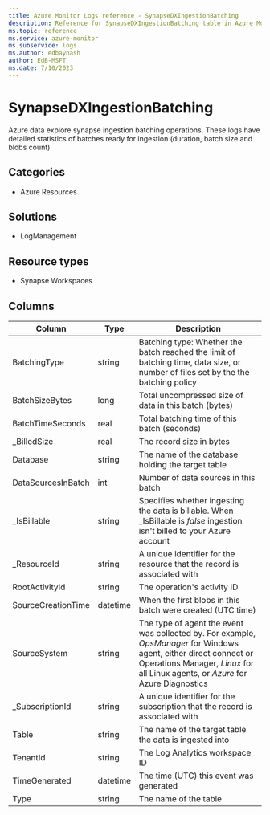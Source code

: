 ```yaml
---
title: Azure Monitor Logs reference - SynapseDXIngestionBatching
description: Reference for SynapseDXIngestionBatching table in Azure Monitor Logs.
ms.topic: reference
ms.service: azure-monitor
ms.subservice: logs
ms.author: edbaynash
author: EdB-MSFT
ms.date: 7/10/2023
---
```


# SynapseDXIngestionBatching

 Azure data explore synapse ingestion batching operations. These logs have detailed statistics of batches ready for ingestion (duration, batch size and blobs count)

## Categories

- Azure Resources
## Solutions

- LogManagement
## Resource types

- Synapse Workspaces




## Columns

| Column | Type | Description |
| --- | --- | --- |
| BatchingType | string | Batching type: Whether the batch reached the limit of batching time, data size, or number of files set by the the batching policy |
| BatchSizeBytes | long | Total uncompressed size of data in this batch (bytes) |
| BatchTimeSeconds | real | Total batching time of this batch (seconds) |
| _BilledSize | real | The record size in bytes |
| Database | string | The name of the database holding the target table |
| DataSourcesInBatch | int | Number of data sources in this batch |
| _IsBillable | string | Specifies whether ingesting the data is billable. When _IsBillable is *false* ingestion isn't billed to your Azure account |
| _ResourceId | string | A unique identifier for the resource that the record is associated with |
| RootActivityId | string | The operation's activity ID |
| SourceCreationTime | datetime | When the first blobs in this batch were created (UTC time) |
| SourceSystem | string | The type of agent the event was collected by. For example, *OpsManager* for Windows agent, either direct connect or Operations Manager, *Linux* for all Linux agents, or *Azure* for Azure Diagnostics |
| _SubscriptionId | string | A unique identifier for the subscription that the record is associated with |
| Table | string | The name of the target table the data is ingested into |
| TenantId | string | The Log Analytics workspace ID |
| TimeGenerated | datetime | The time (UTC) this event was generated |
| Type | string | The name of the table |
